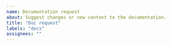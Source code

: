 ```yaml
---
name: Documentation request
about: Suggest changes or new content to the documentation.
title: "Doc request"
labels: "docs"
assignees: ""
---
```

